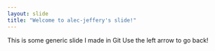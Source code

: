 ```yaml
---
layout: slide
title: "Welcome to alec-jeffery's slide!"
---
```

This is some generic slide I made in Git
Use the left arrow to go back!
